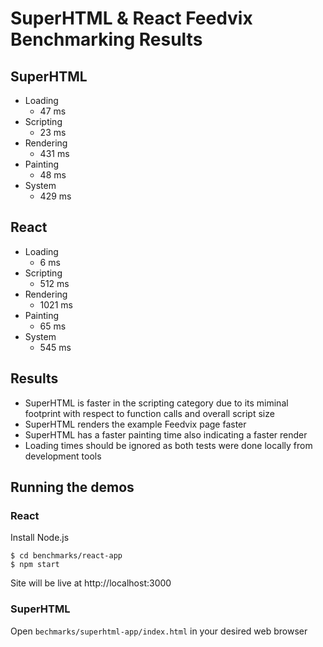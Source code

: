 # SuperHTML & React Feedvix Benchmarking Results 

## SuperHTML

- Loading
  - 47 ms
- Scripting
  - 23 ms
- Rendering
  - 431 ms
- Painting
  - 48 ms
- System
  - 429 ms

## React

- Loading
  - 6 ms
- Scripting
  - 512 ms
- Rendering
  - 1021 ms
- Painting
  - 65 ms
- System
  - 545 ms

## Results

- SuperHTML is faster in the scripting category due to its miminal footprint with respect to function calls and overall script size
- SuperHTML renders the example Feedvix page faster
- SuperHTML has a faster painting time also indicating a faster render
- Loading times should be ignored as both tests were done locally from development tools

## Running the demos

### React 

Install Node.js

```
$ cd benchmarks/react-app
$ npm start
```

Site will be live at http://localhost:3000

### SuperHTML

Open `bechmarks/superhtml-app/index.html` in your desired web browser
